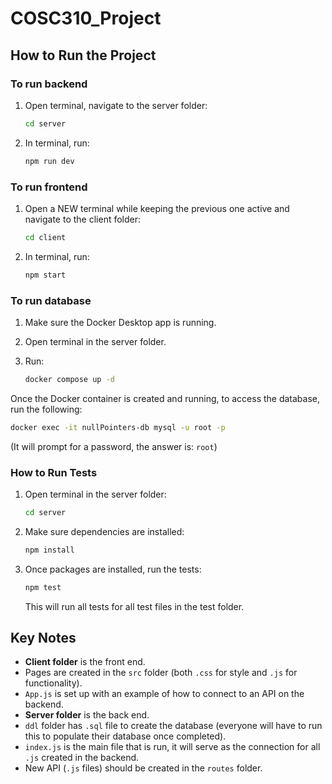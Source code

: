 # COSC310_Project

## How to Run the Project

### To run backend

1. Open terminal, navigate to the server folder:

   ```bash
   cd server
   ```

2. In terminal, run:

   ```bash
   npm run dev
   ```

### To run frontend

1. Open a NEW terminal while keeping the previous one active and navigate to the client folder:

   ```bash
   cd client
   ```

2. In terminal, run:

   ```bash
   npm start
   ```

### To run database

1. Make sure the Docker Desktop app is running.
2. Open terminal in the server folder.
3. Run:

   ```bash
   docker compose up -d
   ```

Once the Docker container is created and running, to access the database, run the following:

```bash
docker exec -it nullPointers-db mysql -u root -p
```

(It will prompt for a password, the answer is: `root`)

### How to Run Tests

1. Open terminal in the server folder:

   ```bash
   cd server
   ```

2. Make sure dependencies are installed:

   ```bash
   npm install
   ```

3. Once packages are installed, run the tests:

   ```bash
   npm test
   ```

   This will run all tests for all test files in the test folder.

## Key Notes

- **Client folder** is the front end.
- Pages are created in the `src` folder (both `.css` for style and `.js` for functionality).
- `App.js` is set up with an example of how to connect to an API on the backend.
- **Server folder** is the back end.
- `ddl` folder has `.sql` file to create the database (everyone will have to run this to populate their database once completed).
- `index.js` is the main file that is run, it will serve as the connection for all `.js` created in the backend.
- New API (`.js` files) should be created in the `routes` folder.

